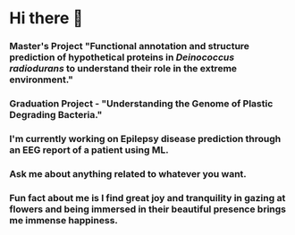 # Hi there 👋
### Master's Project "Functional annotation and structure prediction of hypothetical proteins in ___Deinococcus radiodurans___ to understand their role in the extreme environment."
### Graduation Project - "Understanding the Genome of Plastic Degrading Bacteria."

### I'm currently working on Epilepsy disease prediction through an EEG report of a patient using ML.

### Ask me about anything related to whatever you want.
### Fun fact about me is I find great joy and tranquility in gazing at flowers and being immersed in their beautiful presence brings me immense happiness.
<!--
**Julimooli/Julimooli** is a ✨ _special_ ✨ repository because its `README.md` (this file) appears on your GitHub profile.

Here are some ideas to get you started:

- 🔭 I’m currently working on ...
- 🌱 I’m currently learning ...
- 👯 I’m looking to collaborate on ...
- 🤔 I’m looking for help with ...
- 💬 Ask me about ...
- 📫 How to reach me: ...
- 😄 Pronouns: ...
- ⚡ Fun fact: ...
-->
